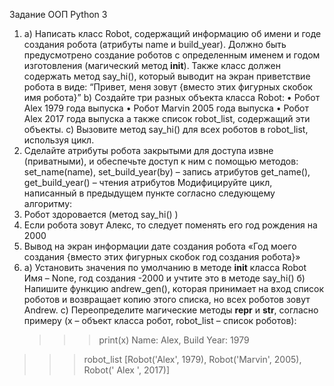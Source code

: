 Задание
ООП Python 3
1.	a) Написать класс Robot, содержащий информацию об имени и годе создания робота (атрибуты name и build_year). Должно быть предусмотрено создание роботов с определенным именем и годом изготовления (магический метод __init__). Также класс должен содержать метод say_hi(), который выводит на экран приветствие робота в виде:
“Привет, меня зовут {вместо этих фигурных скобок имя робота}”
b) Создайте три разных объекта класса Robot:
•	Робот Alex 1979 года выпуска
•	Робот Marvin 2005 года выпуска
•	Робот Alex 2017 года выпуска
  	а также список robot_list, содержащий эти объекты.
c) Вызовите метод say_hi() для всех роботов в robot_list, используя цикл.
2.	Сделайте атрибуты робота закрытыми для доступа извне (приватными), и обеспечьте доступ к ним с помощью методов:      set_name(name), set_build_year(by) – запись атрибутов
get_name(), get_build_year() – чтения атрибутов
Модифицируйте цикл, написанный в предыдущем пункте согласно следующему алгоритму:
1.	Робот здоровается (метод say_hi() )
2.	Если робота зовут Алекс, то следует поменять его год рождения на 2000
3.	Вывод на экран информации дате создания робота
  «Год моего создания {вместо этих фигурных скобок год создания робота}»
3.	 a) Установить значения по умолчанию в методе __init__ класса Robot
Имя – None, год создания -2000 и учтите это в методе say_hi()
б) Напишите функцию andrew_gen(), которая принимает на вход список роботов и возвращает копию этого списка, но всех роботов зовут Andrew. 
с) Переопределите магические методы __repr__ и __str__, согласно примеру (x – объект класса робот, robot_list – список роботов):
 		>>> print(x)
Name: Alex, Build Year: 1979
>>> robot_list
[Robot('Alex', 1979), Robot('Marvin', 2005), Robot(' Alex ', 2017)]
